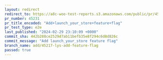 ```yaml
---
layout: redirect
redirect_to: https://a8c-woo-test-reports.s3.amazonaws.com/public/pr/45231/e2e/index.html
pr_number: 45231
pr_title_encoded: "Add+launch_your_store+feature+flag"
pr_test_type: e2e
last_published: "2024-02-29 23:10:09 +0000"
commit_sha: 442b288ce2529d7ab11befb35e8f294c6d8d826c
commit_message: "Add launch_your_store feature flag"
branch_name: add/45217-lys-add-feature-flag
passed: true
---
```

